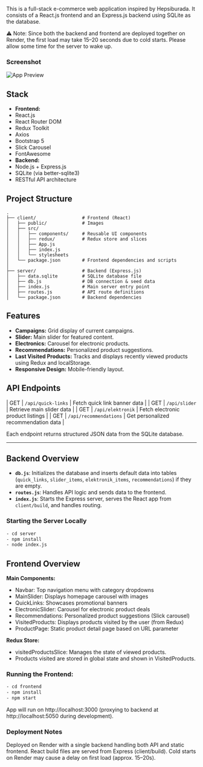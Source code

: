 This is a full-stack e-commerce web application inspired by Hepsiburada. It consists of a React.js frontend and an Express.js backend using SQLite as the database.

⚠️ Note: Since both the backend and frontend are deployed together on Render, the first load may take 15–20 seconds due to cold starts. Please allow some time for the server to wake up.


### Screenshot

![App Preview](./screenshots/Screenshot4.png)


## Stack

- **Frontend:**
- React.js
- React Router DOM
- Redux Toolkit
- Axios
- Bootstrap 5
- Slick Carousel
- FontAwesome
- **Backend:** 
- Node.js + Express.js
- SQLite (via better-sqlite3)
- RESTful API architecture

## Project Structure

```
.
├── client/                 # Frontend (React)
│   ├── public/             # Images
│   ├── src/
│   │   ├── components/     # Reusable UI components
│   │   ├── redux/          # Redux store and slices
│   │   ├── App.js
│   │   ├── index.js
│   │   └── stylesheets
│   └── package.json        # Frontend dependencies and scripts
│
├── server/                 # Backend (Express.js)
│   ├── data.sqlite         # SQLite database file
│   ├── db.js               # DB connection & seed data
│   ├── index.js            # Main server entry point
│   ├── routes.js           # API route definitions
│   └── package.json        # Backend dependencies
```

## Features

- **Campaigns:** Grid display of current campaigns.
- **Slider:** Main slider for featured content.
- **Electronics:** Carousel for electronic products.
- **Recommendations:** Personalized product suggestions.
- **Last Visited Products:** Tracks and displays recently viewed products using Redux and localStorage.
- **Responsive Design:** Mobile-friendly layout.


## API Endpoints

| GET        | `/api/quick-links`       | Fetch quick link banner data             |
| GET        | `/api/slider`            | Retrieve main slider data                |
| GET        | `/api/elektronik`        | Fetch electronic product listings        |
| GET        | `/api/recommendations`   | Get personalized recommendation data     |

Each endpoint returns structured JSON data from the SQLite database.

---

## **Backend Overview**

- **`db.js`**: Initializes the database and inserts default data into tables (`quick_links`, `slider_items`, `elektronik_items`, `recommendations`) if they are empty.
- **`routes.js`**: Handles API logic and sends data to the frontend.
- **`index.js`**: Starts the Express server, serves the React app from `client/build`, and handles routing.

### **Starting the Server Locally**

   ```bash
- cd server
- npm install
- node index.js
   ```

## **Frontend Overview**

**Main Components:**

- Navbar: Top navigation menu with category dropdowns
- MainSlider: Displays homepage carousel with images
- QuickLinks: Showcases promotional banners
- ElectronicSlider: Carousel for electronic product deals
- Recommendations: Personalized product suggestions (Slick carousel)
- VisitedProducts: Displays products visited by the user (from Redux)
- ProductPage: Static product detail page based on URL parameter

**Redux Store:**

- visitedProductsSlice: Manages the state of viewed products.
- Products visited are stored in global state and shown in VisitedProducts.

### **Running the Frontend:**

   ```bash
- cd frontend
- npm install
- npm start
   ```
App will run on http://localhost:3000 (proxying to backend at http://localhost:5050 during development).


### Deployment Notes

Deployed on Render with a single backend handling both API and static frontend.
React build files are served from Express (client/build).
Cold starts on Render may cause a delay on first load (approx. 15–20s).
